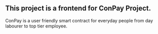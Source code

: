 ## This project is a frontend for ConPay Project.

ConPay is a user friendly smart contract for everyday people from day labourer to top tier employee.
